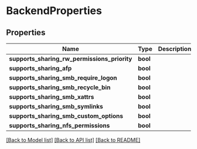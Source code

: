 # BackendProperties


## Properties

Name | Type | Description | Notes
------------ | ------------- | ------------- | -------------
**supports_sharing_rw_permissions_priority** | **bool** |  | 
**supports_sharing_afp** | **bool** |  | 
**supports_sharing_smb_require_logon** | **bool** |  | 
**supports_sharing_smb_recycle_bin** | **bool** |  | 
**supports_sharing_smb_xattrs** | **bool** |  | 
**supports_sharing_smb_symlinks** | **bool** |  | 
**supports_sharing_smb_custom_options** | **bool** |  | 
**supports_sharing_nfs_permissions** | **bool** |  | 

[[Back to Model list]](../README.md#models) [[Back to API list]](../README.md#api-endpoints) [[Back to README]](../README.md)


